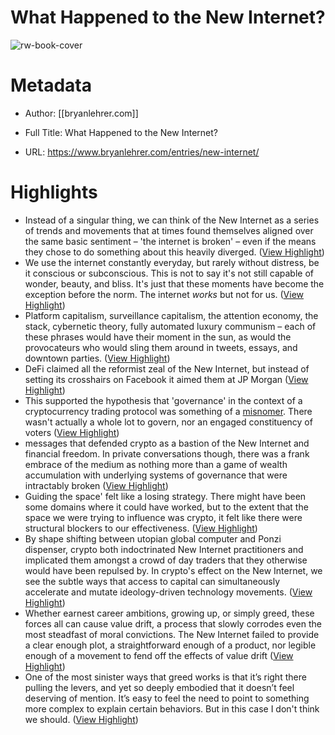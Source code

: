 # What Happened to the New Internet?

![rw-book-cover](https://d2w9rnfcy7mm78.cloudfront.net/24596544/original_d097183d1a1f9643a83d24313ae12d13.png?1699419764?bc=0)

# Metadata
- Author: [[bryanlehrer.com]]
- Full Title: What Happened to the New Internet?

- URL: https://www.bryanlehrer.com/entries/new-internet/

# Highlights
- Instead of a singular thing, we can think of the New Internet as a series of trends and movements that at times found themselves aligned over the same basic sentiment – 'the internet is broken' – even if the means they chose to do something about this heavily diverged. ([View Highlight](https://read.readwise.io/read/01hfe87nc3jrrh90z0zgvtzery))
- We use the internet constantly everyday, but rarely without distress, be it conscious or subconscious. This is not to say it's not still capable of wonder, beauty, and bliss. It's just that these moments have become the exception before the norm. The internet *works* but not for us. ([View Highlight](https://read.readwise.io/read/01hfe86n3x6x4y2je4ck0txshc))
- Platform capitalism, surveillance capitalism, the attention economy, the stack, cybernetic theory, fully automated luxury communism – each of these phrases would have their moment in the sun, as would the provocateurs who would sling them around in tweets, essays, and downtown parties. ([View Highlight](https://read.readwise.io/read/01hfe9db3t9wwrdqemah68ahk4))
- DeFi claimed all the reformist zeal of the New Internet, but instead of setting its crosshairs on Facebook it aimed them at JP Morgan ([View Highlight](https://read.readwise.io/read/01hfebjrshgnmch12q3f2q3421))
- This supported the hypothesis that 'governance' in the context of a cryptocurrency trading protocol was something of a [misnomer](https://otherinter.net/research/uniswap-governance-findings/). There wasn't actually a whole lot to govern, nor an engaged constituency of voters ([View Highlight](https://read.readwise.io/read/01hfec3apdmbyxst3dr89s0ge2))
- messages that defended crypto as a bastion of the New Internet and financial freedom. In private conversations though, there was a frank embrace of the medium as nothing more than a game of wealth accumulation with underlying systems of governance that were intractably broken ([View Highlight](https://read.readwise.io/read/01hfec3sze9796gr868w491ch4))
- Guiding the space' felt like a losing strategy. There might have been some domains where it could have worked, but to the extent that the space we were trying to influence was crypto, it felt like there were structural blockers to our effectiveness. ([View Highlight](https://read.readwise.io/read/01hfec7d4b4q5hkk9v5ne80nzn))
- By shape shifting between utopian global computer and Ponzi dispenser, crypto both indoctrinated New Internet practitioners and implicated them amongst a crowd of day traders that they otherwise would have been repulsed by. In crypto's effect on the New Internet, we see the subtle ways that access to capital can simultaneously accelerate and mutate ideology-driven technology movements. ([View Highlight](https://read.readwise.io/read/01hfec8fmaxh6r0ta3cetcs1tr))
- Whether earnest career ambitions, growing up, or simply greed, these forces all can cause value drift, a process that slowly corrodes even the most steadfast of moral convictions. The New Internet failed to provide a clear enough plot, a straightforward enough of a product, nor legible enough of a movement to fend off the effects of value drift ([View Highlight](https://read.readwise.io/read/01hfec8sgyhxc1bbnd7eq2hrys))
- One of the most sinister ways that greed works is that it’s right there pulling the levers, and yet so deeply embodied that it doesn’t feel deserving of mention. It’s easy to feel the need to point to something more complex to explain certain behaviors. But in this case I don't think we should. ([View Highlight](https://read.readwise.io/read/01hfec9ryhnywc11n80dq1r518))
